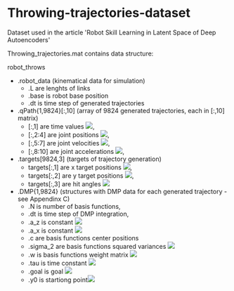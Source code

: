 # Throwing-trajectories-dataset
Dataset used in the article 'Robot Skill Learning in Latent Space of Deep Autoencoders'

Throwing_trajectories.mat contains data structure:

robot_throws
* .robot_data (kinematical data for simulation)
    * .L are lenghts of links 
    * .base is robot base position
    * .dt is time step of generated trajectories
* .qPath{1,9824}[:,10] (array of 9824 generated trajectories, each in [:,10] matrix)
    * [:,1] are time values <img src="https://render.githubusercontent.com/render/math?math=\large t">,
    * [:,2:4] are joint positions <img src="https://render.githubusercontent.com/render/math?math=\large \textbf{y}(t)">, 
    * [:,5:7] are joint velocities <img src="https://render.githubusercontent.com/render/math?math=\large \dot{\textbf{y}}(t)">, 
    * [:,8:10] are joint accelerations <img src="https://render.githubusercontent.com/render/math?math=\large \ddot{\textbf{y}}(t)">, 
* .targets[9824,3] (targets of trajectory generation) 
    * targets[:,1] are x target positions <img src="https://render.githubusercontent.com/render/math?math=\large d">, 
    * targets[:,2] are y target positions <img src="https://render.githubusercontent.com/render/math?math=\large h">,  
    * targets[:,3] are hit angles <img src="https://render.githubusercontent.com/render/math?math=\alpha">
* .DMP{1,9824} (structures with DMP data for each generated trajectory - see Appendinx C)
    * .N is number of basis functions,
    * .dt is time step of DMP integration,
    * .a_z is constant <img src="https://render.githubusercontent.com/render/math?math=\alpha_z">
    * .a_x is constant <img src="https://render.githubusercontent.com/render/math?math=\alpha_x">
    * .c are basis functions center positions
    * .sigma_2 are basis functions squared variances <img src="https://render.githubusercontent.com/render/math?math=\large\sigma^2">
    * .w is basis functions weight matrix <img src="https://render.githubusercontent.com/render/math?math=\large textbf{w}">
    * .tau is time constant <img src="https://render.githubusercontent.com/render/math?math=\large\tau">  
    * .goal is goal <img src="https://render.githubusercontent.com/render/math?math=\large\textbf{g}">
    * .y0 is startiong point<img src="https://render.githubusercontent.com/render/math?math=\large\textbf{y_0}">


